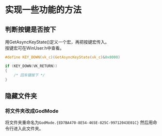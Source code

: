 # 实现一些功能的方法

## 判断按键是否按下

用GetAsyncKeyState()定义一个宏，再把按键宏传入。  
按键宏可在WinUser.h中查看。  

```c
#define KEY_DOWN(vk_c)(GetAsyncKeyState(vk_c)&0x8000)
```
```c
if (KEY_DOWN(VK_RETURN))
{
    /* 回车键按下 */
}
```

## 隐藏文件夹

### 将文件夹改成GodMode

将文件夹重命名为`GodMode.{ED7BA470-8E54-465E-825C-99712043E01C}`
然后用命令行进入此文件夹。  
